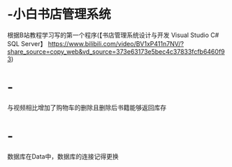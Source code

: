 # -小白书店管理系统
根据B站教程学习写的第一个程序(【书店管理系统设计与开发   Visual Studio   C#   SQL Server】 https://www.bilibili.com/video/BV1xP411n7NV/?share_source=copy_web&vd_source=373e63173e5bec4c37833fcfb6460f93)
# -
与视频相比增加了购物车的删除且删除后书籍能够返回库存
# -
数据库在Data中，数据库的连接记得更换
